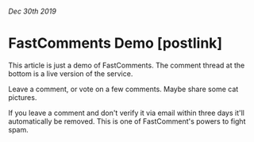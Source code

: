 ###### Dec 30th 2019
# FastComments Demo [postlink]

This article is just a demo of FastComments. The comment thread at the bottom is a live version of the service.

Leave a comment, or vote on a few comments. Maybe share some cat pictures.

If you leave a comment and don't verify it via email within three days it'll automatically be removed. This is one of FastComment's
powers to fight spam.
